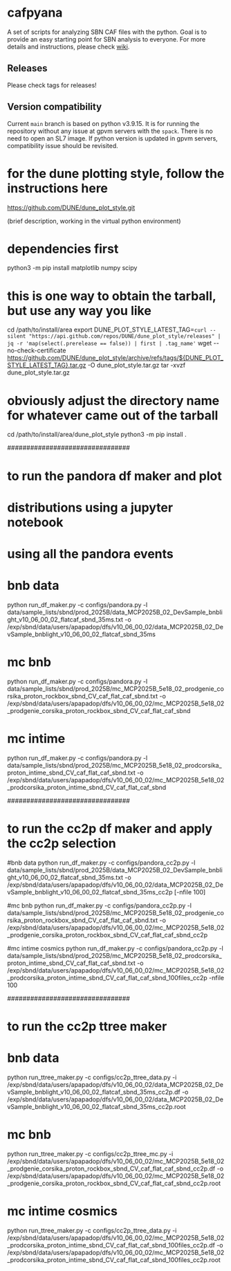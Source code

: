 # cafpyana

A set of scripts for analyzing SBN CAF files with the python.
Goal is to provide an easy starting point for SBN analysis to everyone.
For more details and instructions, please check [wiki](https://github.com/sungbinoh/cafpyana/wiki).

## Releases

Please check tags for releases!

## Version compatibility

Current `main` branch is based on python v3.9.15.
It is for running the repository without any issue at gpvm servers with the `spack`.
There is no need to open an SL7 image.
If python version is updated in gpvm servers, compatibility issue should be revisited.

# for the dune plotting style, follow the instructions here
https://github.com/DUNE/dune_plot_style.git

(brief description, working in the virtual python environment)
# dependencies first
python3 -m pip install matplotlib numpy scipy

# this is one way to obtain the tarball, but use any way you like
cd /path/to/install/area
export DUNE_PLOT_STYLE_LATEST_TAG=`curl --silent "https://api.github.com/repos/DUNE/dune_plot_style/releases" | jq -r 'map(select(.prerelease == false)) | first | .tag_name'`
wget --no-check-certificate https://github.com/DUNE/dune_plot_style/archive/refs/tags/${DUNE_PLOT_STYLE_LATEST_TAG}.tar.gz -O dune_plot_style.tar.gz
tar -xvzf dune_plot_style.tar.gz

# obviously adjust the directory name for whatever came out of the tarball
cd /path/to/install/area/dune_plot_style
python3 -m pip install .

################################

# to run the pandora df maker and plot 
# distributions using a jupyter notebook
# using all the pandora events

# bnb data
python run_df_maker.py -c configs/pandora.py -l data/sample_lists/sbnd/prod_2025B/data_MCP2025B_02_DevSample_bnblight_v10_06_00_02_flatcaf_sbnd_35ms.txt -o /exp/sbnd/data/users/apapadop/dfs/v10_06_00_02/data_MCP2025B_02_DevSample_bnblight_v10_06_00_02_flatcaf_sbnd_35ms

# mc bnb
python run_df_maker.py -c configs/pandora.py -l data/sample_lists/sbnd/prod_2025B/mc_MCP2025B_5e18_02_prodgenie_corsika_proton_rockbox_sbnd_CV_caf_flat_caf_sbnd.txt -o /exp/sbnd/data/users/apapadop/dfs/v10_06_00_02/mc_MCP2025B_5e18_02_prodgenie_corsika_proton_rockbox_sbnd_CV_caf_flat_caf_sbnd

# mc intime 
python run_df_maker.py -c configs/pandora.py -l data/sample_lists/sbnd/prod_2025B/mc_MCP2025B_5e18_02_prodcorsika_proton_intime_sbnd_CV_caf_flat_caf_sbnd.txt -o /exp/sbnd/data/users/apapadop/dfs/v10_06_00_02/mc_MCP2025B_5e18_02_prodcorsika_proton_intime_sbnd_CV_caf_flat_caf_sbnd

################################

# to run the cc2p df maker and apply the cc2p selection

#bnb data
python run_df_maker.py -c configs/pandora_cc2p.py -l data/sample_lists/sbnd/prod_2025B/data_MCP2025B_02_DevSample_bnblight_v10_06_00_02_flatcaf_sbnd_35ms.txt -o /exp/sbnd/data/users/apapadop/dfs/v10_06_00_02/data_MCP2025B_02_DevSample_bnblight_v10_06_00_02_flatcaf_sbnd_35ms_cc2p [-nfile 100]

#mc bnb
python run_df_maker.py -c configs/pandora_cc2p.py -l data/sample_lists/sbnd/prod_2025B/mc_MCP2025B_5e18_02_prodgenie_corsika_proton_rockbox_sbnd_CV_caf_flat_caf_sbnd.txt -o /exp/sbnd/data/users/apapadop/dfs/v10_06_00_02/mc_MCP2025B_5e18_02_prodgenie_corsika_proton_rockbox_sbnd_CV_caf_flat_caf_sbnd_cc2p

#mc intime cosmics
python run_df_maker.py -c configs/pandora_cc2p.py -l data/sample_lists/sbnd/prod_2025B/mc_MCP2025B_5e18_02_prodcorsika_proton_intime_sbnd_CV_caf_flat_caf_sbnd.txt -o /exp/sbnd/data/users/apapadop/dfs/v10_06_00_02/mc_MCP2025B_5e18_02_prodcorsika_proton_intime_sbnd_CV_caf_flat_caf_sbnd_100files_cc2p -nfile 100

################################

# to run the cc2p ttree maker

# bnb data
python run_ttree_maker.py -c configs/cc2p_ttree_data.py -i /exp/sbnd/data/users/apapadop/dfs/v10_06_00_02/data_MCP2025B_02_DevSample_bnblight_v10_06_00_02_flatcaf_sbnd_35ms_cc2p.df -o /exp/sbnd/data/users/apapadop/dfs/v10_06_00_02/data_MCP2025B_02_DevSample_bnblight_v10_06_00_02_flatcaf_sbnd_35ms_cc2p.root

# mc bnb
python run_ttree_maker.py -c configs/cc2p_ttree_mc.py -i /exp/sbnd/data/users/apapadop/dfs/v10_06_00_02/mc_MCP2025B_5e18_02_prodgenie_corsika_proton_rockbox_sbnd_CV_caf_flat_caf_sbnd_cc2p.df -o /exp/sbnd/data/users/apapadop/dfs/v10_06_00_02/mc_MCP2025B_5e18_02_prodgenie_corsika_proton_rockbox_sbnd_CV_caf_flat_caf_sbnd_cc2p.root

# mc intime cosmics
python run_ttree_maker.py -c configs/cc2p_ttree_data.py -i /exp/sbnd/data/users/apapadop/dfs/v10_06_00_02/mc_MCP2025B_5e18_02_prodcorsika_proton_intime_sbnd_CV_caf_flat_caf_sbnd_100files_cc2p.df -o /exp/sbnd/data/users/apapadop/dfs/v10_06_00_02/mc_MCP2025B_5e18_02_prodcorsika_proton_intime_sbnd_CV_caf_flat_caf_sbnd_100files_cc2p.root